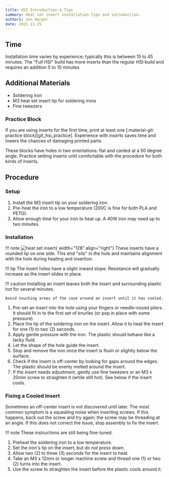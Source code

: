 ```yaml
---
title: HSI Introduction & Tips
summary: Heat set insert installation tips and introduction.
authors: Jon Harper
date: 2022-11-25
---
```


## Time

Installation time varies by experience; typically this is between 15 to 45 minutes. The "Full HSI" build has more inserts than the regular HSI build
and requires an addition 5 to 10 minutes.

## Additional Materials

- Soldering iron
- M3 heat set insert tip for soldering irons
- Fine tweezers

### Practice Block

If you are using inserts for the first time, print at least one [:material-git: practice block][git_hsi_practice]. Experience with inserts
saves time and lowers the chances of damaging printed parts.

These blocks have holes in two orientations: flat and canted at a 50 degree angle. Practice setting inserts until comfortable with the procedure
for both kinds of inserts.

## Procedure

### Setup

1. Install the M3 insert tip on your soldering iron.
2. Pre-heat the iron to a low temperature (200C is fine for both PLA and PETG).
3. Allow enough time for your iron to heat up. A 40W iron may need up to two minutes.

### Installation

!!! note
    ![heat set insert][img_hsi]{ width="128" align="right"}
    These inserts have a rounded lip on one side. This end "sits" in the hole and maintains alignment with the hole during heating and insertion.

!!! tip
    The insert holes have a slight inward slope. Resistance will gradually increase as the insert slides in place.

!!! caution
    Installing an insert leaves both the insert and surrounding plastic hot for several minutes.

    Avoid touching areas of the case around an insert until it has cooled.

1. Pre-set an insert into the hole using your fingers or needle-nosed pliers. It should fit in to the first set of knurles (or pop in place with some pressure).
2. Place the tip of the soldering iron on the insert. Allow it to heat the insert for one (1) to two (2) seconds.
3. Apply gentle pressure with the iron. The plastic should behave like a tacky fluid.
4. Let the shape of the hole guide the insert.
5. Stop and remove the iron once the insert is flush or slightly below the surface.
6. Check if the insert is off-center by looking for gaps around the edges. The plastic should be evenly melted around the insert.
7. If the insert needs adjustment, gently use fine tweezers or an M3 x 20mm screw to straighten it (while still hot). See below if the insert cools.

### Fixing a Cooled Insert

Sometimes an off-center insert is not discovered until later. The most common symptom is a squealing noise when inserting screws. If this happens, back out the screw and try again; the screw may be threading at an angle. If this does not correct the issue, stop assembly to fix the insert.

!!! note
    These instructions are still being fine-tuned.

1. Preheat the soldering iron to a low temperature.
2. Set the iron's tip on the insert, but *do not press down*.
3. Allow two (2) to three (3) seconds for the insert to heat.
4. Take an M3 x 12mm or longer machine screw and thread one (1) or two (2) turns into the insert.
5. Use the screw to straighten the insert before the plastic cools around it.


[img_hsi]: ../img/bom/hsi.webp